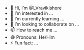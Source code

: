 - 👋 Hi, I’m @LVravikishore
- 👀 I’m interested in ...
- 🌱 I’m currently learning ...
- 💞️ I’m looking to collaborate on ...
- 📫 How to reach me ...
- 😄 Pronouns: He/Him
- ⚡ Fun fact: ...

<!---
LVravikishore/LVravikishore is a ✨ special ✨ repository because its `README.md` (this file) appears on your GitHub profile.
You can click the Preview link to take a look at your changes.
--->
